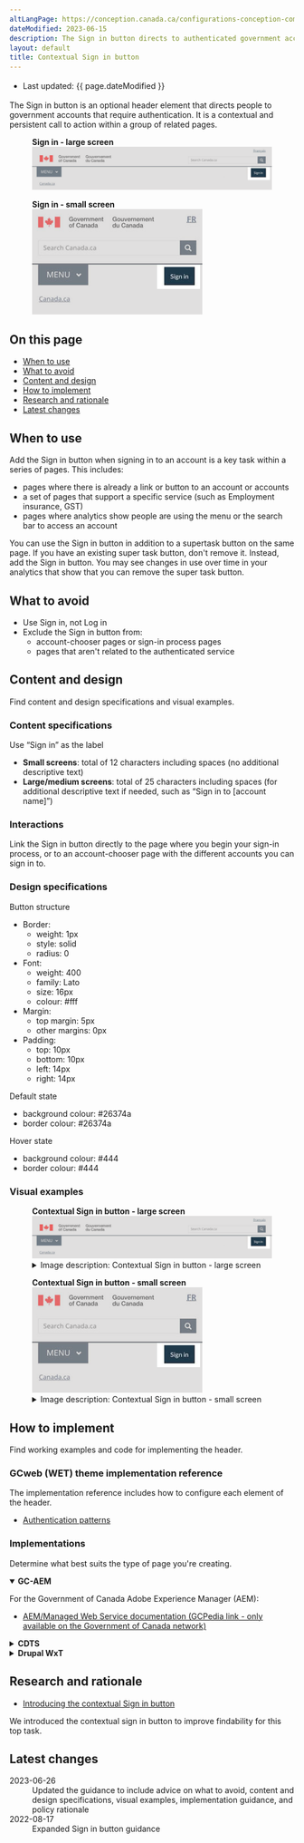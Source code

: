 ```yaml
---
altLangPage: https://conception.canada.ca/configurations-conception-communes/connexion-contextuel.html
dateModified: 2023-06-15
description: The Sign in button directs to authenticated government accounts. It's a persistent call to action in a group of related pages.
layout: default
title: Contextual Sign in button
---
```

<div class="row">
	<div class="col-md-12 pull-left">
		<ul class="list-inline small mrgn-bttm-sm" style="line-height:1.65em" id="list-inline-desktop-only">
			<li class="mrgn-rght-lg">Last updated: {{ page.dateModified }}</li>
		</ul>
	</div>
</div>
<p>The Sign in button is an optional header element that directs people to government accounts that require authentication. It is a contextual and persistent call to action within a group of related pages.</p>
<div class="pattern-demo">
  <figure class="mrgn-bttm-lg">
    <figcaption><b>Sign in - large screen</b></figcaption>
    <img src="../../images/01-sign-in-desktop-en.png" class="img-responsive brdr" alt="Sign in header for large screens">
  </figure>
  <figure class="mrgn-bttm-lg">
    <figcaption><b>Sign in - small screen</b></figcaption>
    <img src="../../images/01-sign-in-mobile-en.png" class="img-responsive brdr" alt="Sign in header for small screens">
  </figure>
</div>
<section>
	<h2>On this page</h2>
	<ul>
		<li><a href="#when">When to use</a></li>
		<li><a href="#avoid">What to avoid</a></li>
		<li><a href="#content">Content and design</a></li>
		<li><a href="#how">How to implement</a></li>
		<li><a href="#research">Research and rationale</a></li>
		<li><a href="#latest">Latest changes</a></li>
	</ul>
</section>
<section>
	<h2 id="when">When to use</h2>
	<p>Add the Sign in button when signing in to an account is a key task within a series of pages. This includes:</p>
	<ul>
		<li>pages where there is already a link or button to an account or accounts</li>
		<li>a set of pages that support a specific service (such as Employment insurance, GST)</li>
		<li>pages where analytics show people are using the menu or the search bar to access an account</li>
	</ul>
	<p>You can use the Sign in button in addition to a supertask button on the same page. If you have an existing super task button, don't remove it. Instead, add the Sign in button. You may see changes in use over time in your analytics that show that you can remove the super task button.</p>
</section>
<section>
	<h2 id="avoid">What to avoid</h2>
	<ul>
		<li>Use Sign in, not Log in</li>
		<li>Exclude the Sign in button from:
			<ul>
				<li>account-chooser pages or sign-in process pages</li>
				<li>pages that aren't related to the authenticated service</li>
			</ul>
		</li>
	</ul>
</section>
<section>
	<h2 id="content">Content and design</h2>
	<p>Find content and design specifications and visual examples.</p>
	<h3>Content specifications</h3>
	<p>Use “Sign in” as the label</p>
  <ul>
    <li><b>Small screens</b>: total of 12 characters including spaces (no additional descriptive text)</li>
    <li><b>Large/medium screens</b>: total of 25 characters including spaces (for additional descriptive text if needed, such as “Sign in to [account name]”)</li>
  </ul>
</section>
<section>
	<h3>Interactions</h3>
	<p>Link the Sign in button directly to the page where you begin your sign-in process, or to an account-chooser page with the different accounts you can sign in to.</p>
	<h3>Design specifications</h3>
	<p>Button structure</p>
	<ul>
		<li>Border:
			<ul>
				<li>weight: 1px</li>
				<li>style: solid</li>
				<li>radius: 0</li>
			</ul>
		</li>
		<li>Font:
			<ul>
				<li>weight: 400</li>
				<li>family: Lato</li>
				<li>size: 16px</li>
				<li>colour: #fff</li>
			</ul>
		</li>
		<li>Margin:
			<ul>
				<li>top margin: 5px</li>
				<li>other margins: 0px</li>
			</ul>
		</li>
		<li>Padding:
			<ul>
				<li>top: 10px</li>
				<li>bottom: 10px</li>
				<li>left: 14px</li>
				<li>right: 14px</li>
			</ul>
		</li>
	</ul>
	<p>Default state</p>
	<ul>
		<li>background colour: #26374a</li>
		<li>border colour: #26374a</li>
	</ul>
	<p>Hover state</p>
	<ul>
		<li>background colour: #444</li>
		<li>border colour: #444</li>
	</ul>
	<h3> Visual examples</h3>
	<div class="pattern-demo mrgn-tp-lg">
		<figure>
			<figcaption><b>Contextual Sign in button - large screen</b></figcaption>
			<img src="../../images/01-sign-in-desktop-en.png" class="img-responsive brdr" alt="Sign in header for large screens">
			<details class="mrgn-tp-md">
				<summary class="wb-toggle small" data-toggle="{&quot;print&quot;:&quot;on&quot;}">Image description: Contextual Sign in button - large screen</summary>
				<p class="mrgn-tp-lg">Standard header of an English Canada.ca page with the Sign in button highlighted</p>
			</details>
		</figure>
	</div>
	<div class="pattern-demo mrgn-tp-lg">
		<figure>
			<figcaption><b>Contextual Sign in button - small screen</b></figcaption>
			<img src="../../images/01-sign-in-mobile-en.png" class="img-responsive brdr" alt="Sign in header for small screens">
			<details class="mrgn-tp-md">
				<summary class="wb-toggle small" data-toggle="{&quot;print&quot;:&quot;on&quot;}">Image description: Contextual Sign in button - small screen</summary>
				<p class="mrgn-tp-lg">Standard header of an English Canada.ca page with the Sign in button highlighted</p>
			</details>
		</figure>
	</div>
</section>
<section>
	<h2 id="how">How to implement</h2>
	<p>Find working examples and code for implementing the header.</p>
	<h3>GCweb (WET) theme implementation reference</h3>
	<p>The implementation reference includes how to configure each element of the header.</p>
	<ul>
		<li><a href="https://wet-boew.github.io/GCWeb/sites/authentication/authentication-en.html">Authentication patterns</a></li>
	</ul>
	<h3>Implementations</h3>
	<p>Determine what best suits the type of page you're creating.</p>
	<div class="row">
		<div class="col-md-8">
			<div class="wb-tabs mrgn-tp-lg">
				<div class="tabpanels">
				<details id="004" open="open">
					<summary><strong>GC-AEM</strong></summary>
					<p class="mrgn-tp-lg">For the Government of Canada Adobe Experience Manager (AEM):</p>
					<ul>
						<li><a href="https://www.gcpedia.gc.ca/wiki/AEM_GC-specific_Documentation_6.5">AEM/Managed Web Service documentation (GCPedia link - only available on the Government of Canada network)</a></li>
					</ul>
				</details>
				<details id="005">
					<summary><strong>CDTS</strong></summary>
					<p class="mrgn-tp-lg">For the Centrally Deployed Templates Solution (CDTS):</p>
					<ul>
						<li><a href="https://cenw-wscoe.github.io/sgdc-cdts/docs/index-en.html">CDTS documentation</a></li>
					</ul>
				</details>
				<details id="006">
					<summary><strong>Drupal WxT</strong></summary>
					<p class="mrgn-tp-lg">For Drupal WxT:</p>
					<ul>
						<li><a href="https://drupalwxt.github.io/en/">Drupal WxT documentation</a></li>
					</ul>
				</details>
				</div>
			</div>
		</div>
	</div>
</section>
<section>
	<h2 id="research">Research and rationale</h2>
	<ul>
		<li><a href="https://blog.canada.ca/2022/09/23/introducing-contextual-sign-in-button">Introducing the contextual Sign in button</a></li>
	</ul>
	<p>We introduced the contextual sign in button to improve findability for this top task.</p>
</section>
<section>
	<h2 id="latest">Latest changes</h2>
	<dl class="dl-horizontal">
		<dt>
			<time>2023-06-26</time>
		</dt>
		<dd>Updated the guidance to include advice on what to avoid, content and design specifications, visual examples, implementation guidance, and policy rationale</dd>
		<dt>
			<time>2022-08-17</time>
		</dt>
		<dd>Expanded Sign in button guidance</dd>
	</dl>
</section>

